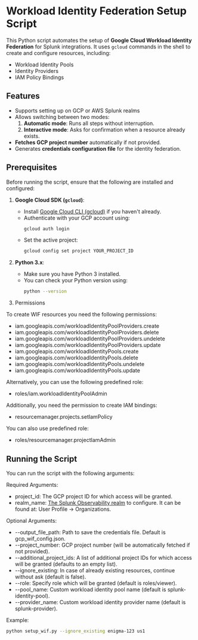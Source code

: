 # Workload Identity Federation Setup Script

This Python script automates the setup of **Google Cloud Workload Identity Federation** for Splunk integrations. It uses `gcloud` commands in the shell to create and configure resources, including:
- Workload Identity Pools
- Identity Providers
- IAM Policy Bindings

## Features
- Supports setting up on GCP or AWS Splunk realms
- Allows switching between two modes:
    1. **Automatic mode**: Runs all steps without interruption.
    2. **Interactive mode**: Asks for confirmation when a resource already exists.
- **Fetches GCP project number** automatically if not provided.
- Generates **credentials configuration file** for the identity federation.

## Prerequisites

Before running the script, ensure that the following are installed and configured:

1. **Google Cloud SDK (`gcloud`)**:
    - Install [Google Cloud CLI (gcloud)](https://cloud.google.com/sdk/docs/install) if you haven't already.
    - Authenticate with your GCP account using:
      ```bash
      gcloud auth login
      ```
    - Set the active project:
      ```bash
      gcloud config set project YOUR_PROJECT_ID
      ```

2. **Python 3.x**:
    - Make sure you have Python 3 installed.
    - You can check your Python version using:
      ```bash
      python --version
      ```

3. Permissions

To create WIF resources you need the following permissions:
- iam.googleapis.com/workloadIdentityPoolProviders.create
- iam.googleapis.com/workloadIdentityPoolProviders.delete
- iam.googleapis.com/workloadIdentityPoolProviders.undelete
- iam.googleapis.com/workloadIdentityPoolProviders.update
- iam.googleapis.com/workloadIdentityPools.create
- iam.googleapis.com/workloadIdentityPools.delete
- iam.googleapis.com/workloadIdentityPools.undelete
- iam.googleapis.com/workloadIdentityPools.update

Alternatively, you can use the following predefined role:
- roles/iam.workloadIdentityPoolAdmin


Additionally, you need the permission to create IAM bindings:
- resourcemanager.projects.setIamPolicy

You can also use predefined role:
- roles/resourcemanager.projectIamAdmin

## Running the Script
You can run the script with the following arguments:

Required Arguments:

- project_id: The GCP project ID for which access will be granted.
- realm_name: [The Splunk Observability realm](https://docs.splunk.com/observability/en/admin/references/organizations.html) to configure. It can be found at: User Profile -> Organizations.

Optional Arguments:

- --output_file_path: Path to save the credentials file. Default is gcp_wif_config.json.
- --project_number: GCP project number (will be automatically fetched if not provided).
- --additional_project_ids: A list of additional project IDs for which access will be granted (defaults to an empty list).
- --ignore_existing: In case of already existing resources, continue without ask (default is false).
- --role: Specify role which will be granted (default is roles/viewer).
- --pool_name: Custom workload identity pool name (default is splunk-identity-pool).
- --provider_name: Custom workload identity provider name (default is splunk-provider).

Example:

```bash
python setup_wif.py --ignore_existing enigma-123 us1 
```